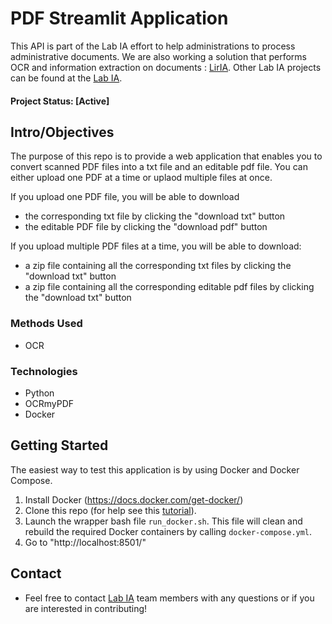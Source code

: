 
# PDF Streamlit Application 
This API is part of the Lab IA effort to help administrations to process administrative documents. We are also working a solution that performs OCR and information extraction on documents : [LirIA](https://github.com/etalab-ia/ocr-xtract). Other Lab IA projects can be found at the [Lab IA](https://github.com/etalab-ia).

#### Project Status: [Active]

## Intro/Objectives

The purpose of this repo is to provide a web application that enables you to convert scanned PDF files into a txt file and an editable pdf file. 
You can either upload one PDF at a time or uplaod multiple files at once.

If you upload one PDF file, you will be able to download 
- the corresponding txt file by clicking the "download txt" button 
- the editable PDF file by clicking the "download pdf" button 

If you upload multiple PDF files at a time, you will be able to download: 
- a zip file containing all the corresponding txt files by clicking the "download txt" button 
- a zip file containing all the corresponding editable pdf files by clicking the "download txt" button 

### Methods Used
* OCR 

### Technologies
* Python
* OCRmyPDF
* Docker



## Getting Started
The easiest way to test this application is by using Docker and Docker Compose.

1. Install Docker (https://docs.docker.com/get-docker/)
2. Clone this repo (for help see this [tutorial](https://help.github.com/articles/cloning-a-repository/)).
3. Launch the wrapper bash file `run_docker.sh`. This file will clean and rebuild the required Docker containers by calling `docker-compose.yml`.
4. Go to "http://localhost:8501/"



## Contact
* Feel free to contact [Lab IA](https://github.com/etalab-ia/) team members with any questions or if you are interested in contributing!
